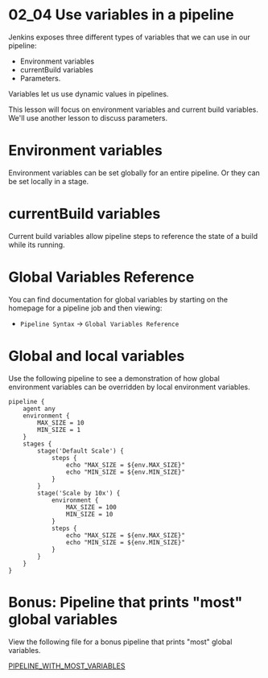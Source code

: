 # 02_04 Use variables in a pipeline
Jenkins exposes three different types of variables that we can use in our pipeline:

- Environment variables
- currentBuild variables
- Parameters.

Variables let us use dynamic values in pipelines.

This lesson will focus on environment variables and current build variables. We'll use another lesson to discuss parameters.

# Environment variables
Environment variables can be set globally for an entire pipeline. Or they can be set locally in a stage.

# currentBuild variables
Current build variables allow pipeline steps to reference the state of a build while its running.

# Global Variables Reference
You can find documentation for global variables by starting on the homepage for a pipeline job and then viewing:

- `Pipeline Syntax` &rarr; `Global Variables Reference`
# Global and local variables
Use the following pipeline to see a demonstration of how global environment variables can be overridden by local environment variables.

```Jenkinsfile
pipeline {
    agent any
    environment {
        MAX_SIZE = 10
        MIN_SIZE = 1
    }
    stages {
        stage('Default Scale') {
            steps {
                echo "MAX_SIZE = ${env.MAX_SIZE}"
                echo "MIN_SIZE = ${env.MIN_SIZE}"
            }
        }
        stage('Scale by 10x') {
            environment {
                MAX_SIZE = 100
                MIN_SIZE = 10
            }
            steps {
                echo "MAX_SIZE = ${env.MAX_SIZE}"
                echo "MIN_SIZE = ${env.MIN_SIZE}"
            }
        }
    }
}
```

# Bonus: Pipeline that prints "most" global variables
View the following file for a bonus pipeline that prints "most" global variables.

[PIPELINE_WITH_MOST_VARIABLES](PIPELINE_WITH_MOST_VARIABLES.md)
